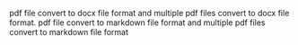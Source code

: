 pdf file convert to docx file format and multiple pdf files convert to docx file format.
pdf file convert to markdown file format and multiple pdf files convert to markdown file format